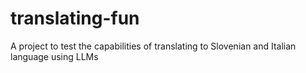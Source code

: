 # translating-fun
A project to test the capabilities of translating to Slovenian and Italian language using LLMs
